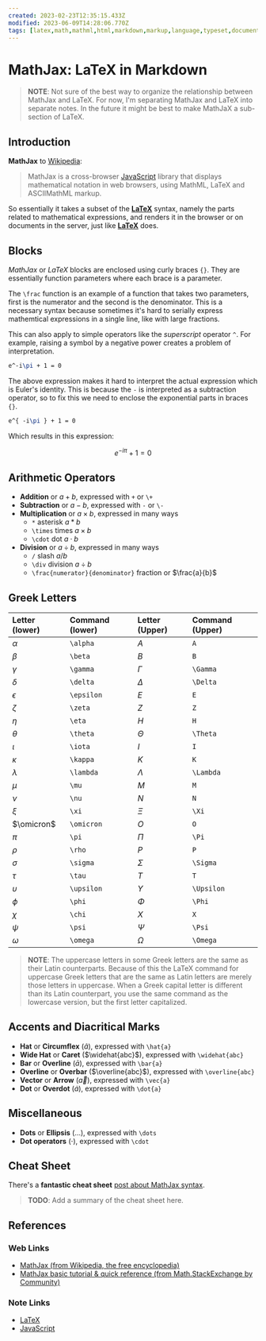 ```yaml
---
created: 2023-02-23T12:35:15.433Z
modified: 2023-06-09T14:28:06.770Z
tags: [latex,math,mathml,html,markdown,markup,language,typeset,document,academic,publish]
---
```

# MathJax: LaTeX in Markdown

>**NOTE**: Not sure of the best way to organize the relationship between
>MathJax and LaTeX.
>For now, I'm separating MathJax and LaTeX into separate notes.
>In the future it might be best to make MathJaX a sub-section of LaTeX.

## Introduction

**MathJax** to [Wikipedia][mathjax-wiki]:

>MathJax is a cross-browser [JavaScript][js-zk] library that
>displays mathematical notation in web browsers,
>using MathML, LaTeX and ASCIIMathML markup.

So essentially it takes a subset of the [**LaTeX**][latex-zk] syntax,
namely the parts related to mathematical expressions,
and renders it in the browser or on documents in the server,
just like [**LaTeX**][latex-zk] does.

## Blocks

*MathJax* or *LaTeX* blocks are enclosed using curly braces `{}`.
They are essentially function parameters where each brace is a parameter.

The `\frac` function is an example of a function that takes two parameters,
first is the numerator and the second is the denominator.
This is a necessary syntax because sometimes it's hard to
serially express mathemtical expressions in a single line, like with large fractions.

This can also apply to simple operators like the *superscript* operator `^`.
For example, raising a symbol by a negative power creates a problem of interpretation.

```latex
e^-i\pi + 1 = 0
```

The above expression makes it hard to interpret the actual expression which
is Euler's identity.
This is because the `-` is interpreted as a subtraction operator,
so to fix this we need to enclose the exponential parts in braces `{}`.

```latex
e^{ -i\pi } + 1 = 0
```

Which results in this expression:

$$e^{ -i\pi } + 1 = 0$$

## Arithmetic Operators

* **Addition** or $a + b$, expressed with `+` or `\+`
* **Subtraction** or $a - b$, expressed with `-` or `\-`
* **Multiplication** or $a \times b$, expressed in many ways
  * `*` asterisk $a * b$
  * `\times` times $a \times b$
  * `\cdot` dot $a \cdot b$
* **Division** or $a \div b$, expressed in many ways
  * `/` slash $a / b$
  * `\div` division $a \div b$
  * `\frac{numerator}{denominator}` fraction or $\frac{a}{b}$

## Greek Letters

| Letter (lower) | Command (lower) | Letter (Upper) | Command (Upper) |
| :------------- | :-------------- | :------------- | :-------------- |
| $\alpha$       | `\alpha`        | $A$            | `A`             |
| $\beta$        | `\beta`         | $B$            | `B`             |
| $\gamma$       | `\gamma`        | $\Gamma$       | `\Gamma`        |
| $\delta$       | `\delta`        | $\Delta$       | `\Delta`        |
| $\epsilon$     | `\epsilon`      | $E$            | `E`             |
| $\zeta$        | `\zeta`         | $Z$            | `Z`             |
| $\eta$         | `\eta`          | $H$            | `H`             |
| $\theta$       | `\theta`        | $\Theta$       | `\Theta`        |
| $\iota$        | `\iota`         | $I$            | `I`             |
| $\kappa$       | `\kappa`        | $K$            | `K`             |
| $\lambda$      | `\lambda`       | $\Lambda$      | `\Lambda`       |
| $\mu$          | `\mu`           | $M$            | `M`             |
| $\nu$          | `\nu`           | $N$            | `N`             |
| $\xi$          | `\xi`           | $\Xi$          | `\Xi`           |
| $\omicron$     | `\omicron`      | $O$            | `O`             |
| $\pi$          | `\pi`           | $\Pi$          | `\Pi`           |
| $\rho$         | `\rho`          | $P$            | `P`             |
| $\sigma$       | `\sigma`        | $\Sigma$       | `\Sigma`        |
| $\tau$         | `\tau`          | $T$            | `T`             |
| $\upsilon$     | `\upsilon`      | $\Upsilon$     | `\Upsilon`      |
| $\phi$         | `\phi`          | $\Phi$         | `\Phi`          |
| $\chi$         | `\chi`          | $X$            | `X`             |
| $\psi$         | `\psi`          | $\Psi$         | `\Psi`          |
| $\omega$       | `\omega`        | $\Omega$       | `\Omega`        |

>**NOTE**: The uppercase letters in some Greek letters are the same as
>their Latin counterparts.
>Because of this the LaTeX command for uppercase Greek letters that
>are the same as Latin letters are merely those letters in uppercase.
>When a Greek capital letter is different than its Latin counterpart,
>you use the same command as the lowercase version, but the first letter capitalized.

## Accents and Diacritical Marks

* **Hat** or **Circumflex** ($\hat{a}$), expressed with `\hat{a}`
* **Wide Hat** or **Caret** ($\widehat{abc}$), expressed with `\widehat{abc}`
* **Bar** or **Overline** ($\bar{a}$), expressed with `\bar{a}`
* **Overline** or **Overbar** ($\overline{abc}$), expressed with `\overline{abc}`
* **Vector** or **Arrow** ($\vec{a}$), expressed with `\vec{a}`
* **Dot** or **Overdot** ($\dot{a}$), expressed with `\dot{a}`

## Miscellaneous

* **Dots** or **Ellipsis** ($\dots$), expressed with `\dots`
* **Dot operators** ($\cdot$), expressed with `\cdot`

## Cheat Sheet

There's a **fantastic cheat sheet**
[post about MathJax syntax][mathjax-cheat-stackexchange].

>**TODO**: Add a summary of the cheat sheet here.

## References

### Web Links

* [MathJax (from Wikipedia, the free encyclopedia)][mathjax-wiki]
* [MathJax basic tutorial & quick reference (from Math.StackExchange by Community)][mathjax-cheat-stackexchange]

<!-- Hidden References -->
[mathjax-wiki]: https://en.wikipedia.org/wiki/MathJax "MathJax (from Wikipedia, the free encyclopedia)"
[mathjax-cheat-stackexchange]: https://math.meta.stackexchange.com/q/5020 "MathJax basic tutorial & quick reference (from Math.StackExchange by Community)"

### Note Links

* [LaTeX][latex-zk]
* [JavaScript][js-zk]

<!-- Hidden References -->
[latex-zk]: ./latex.md "LaTeX"
[js-zk]: ./javascript.md "JavaScript"
